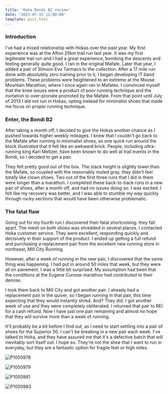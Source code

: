 ```yaml
---
title: 'Hoka Bondi B2 review'
date: "2013-07-15 12:00:00"
template: post.html
---
```


### Introduction

I've had a mixed relationship with Hokas over the past year. My first experience was at the Afton 25km trail run last year. It was my first legitimate trail run and I had a great experience, bombing the descents and feeling generally quite good. I ran in the original Mafate. Later that year, I added a pair of Stinson Evo Tarmacs to the collection. After a 17 mile run done with absolutely zero training prior to it, I began developing IT band problems. These problems were heightened to an extreme at the Moose Mountain Marathon, where I once again ran in Mafates. I convinced myself that the knee issues were a product of poor running technique and the invitation to over-pronate promoted by the Mafate. From that point until July of 2013 I did not run in Hokas, opting instead for minimalist shoes that made me focus on proper running technique.

### Enter, the Bondi B2

After taking a month off, I decided to give the Hokas another chance as I pushed towards higher weekly mileages. I knew that I couldn't go back to the Mafate after running in minimalist shoes, as one quick run around the block illustrated that it felt like an awkward brick. People, including ultra-running king Karl Meltzer, have been known to do well at trail events in the Bondi, so I decided to get a pair.

They felt pretty good out of the box. The stack height is slightly lower than the Mafate, so coupled with the reasonably muted gray, they didn't feel *totally* like clown shoes. Two out of the first three runs that I did in them were longer than a marathon. I completed these back-to-back runs in a new pair of shoes, after a month off, and had no issues doing so. I was excited. I felt like my recovery was better, and I was able to stumble my way quickly through rocky sections that would have been otherwise problematic.

### The fatal flaw 

Going out for my fourth run I discovered their fatal shortcoming: they fall apart. The mesh on both shoes was shredded in several places. I contacted Hoka customer service. They were excellent, responding quickly and decisively in their support of the product. I ended up getting a full refund and purchasing a replacement pair from the excellent new running store in northeast, Mill City Running.

However, after a week of running in the new pair, I discovered that the same thing was happening. I had put in around 50 miles that week, but they were all on pavement. I was a little bit surprised. My assumption had been that the conditions at the Eugene Curnow marathon had contributed to their demise.

I took them back to Mill City and got another pair. I already had a replacement pair in the quiver, so I began running in that pair, this time expecting that they would instantly shred. And? They did. I got another week of use and they were completely obliterated. I returned that pair to REI for a cash refund. Now I have just one pair remaining and almost no hope that they will survive more than a week of running.

It'll probably be a bit before I find out, as I need to start settling into a pair of shoes for the Superior 50. I can't be breaking in a new pair each week. I've talked to Hoka, and they have assured me that it's a defective batch that will inevitably sort itself out. I hope so. They're not the shoe that I want to run in everyday, but they are a fantastic option for fragile feet or high miles.

![P1050978](http://f.slowtheory.com/9288585264_32cf911e1a_b.jpg "P1050978")

![P1050979](http://f.slowtheory.com/9288584994_3d5d1d7687_b.jpg "P1050979")

![P1050981](http://f.slowtheory.com/9285807489_78321877ca_b.jpg "P1050981")

![P1050983](http://f.slowtheory.com/9288583958_3db2ca3699_b.jpg "P1050983")
